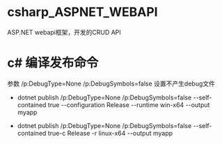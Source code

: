 # csharp_ASPNET_WEBAPI
ASP.NET webapi框架，开发的CRUD API


# c# 编译发布命令

参数 /p:DebugType=None /p:DebugSymbols=false 设置不产生debug文件

+ dotnet publish /p:DebugType=None /p:DebugSymbols=false --self-contained true --configuration Release --runtime win-x64 --output myapp

+ dotnet publish /p:DebugType=None /p:DebugSymbols=false --self-contained  true-c Release -r linux-x64 --output myapp


